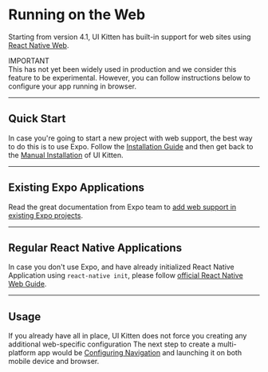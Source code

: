 # Running on the Web

Starting from version 4.1, UI Kitten has built-in support for web sites using <a href='https://github.com/necolas/react-native-web' target='_blank'>React Native Web</a>. 

<div class="note note-info">
  <div class="note-title">IMPORTANT</div>
  <div class="note-body">
  This has not yet been widely used in production and we consider this feature to be experimental. However, you can follow instructions below to configure your app running in browser.
  </div>
</div>

<hr>

## Quick Start

In case you're going to start a new project with web support, the best way to do this is to use Expo. Follow the <a href='https://docs.expo.io/versions/latest/get-started/installation/' target='_blank'>Installation Guide</a> and then get back to the [Manual Installation](guides/getting-started#manual-installation) of UI Kitten.

<hr>

## Existing Expo Applications

Read the great documentation from Expo team to <a href='https://docs.expo.io/versions/latest/introduction/running-in-the-browser/#adding-web-support-to-expo-projects' target='_blank'>add web support in existing Expo projects</a>.

<hr>

## Regular React Native Applications

In case you don't use Expo, and have already initialized React Native Application using `react-native init`, please follow <a href='https://github.com/necolas/react-native-web/blob/master/docs/guides/multi-platform-apps.md#web-packaging-for-existing-react-native-apps' target='_blank'>official React Native Web Guide</a>.

<hr>

## Usage

If you already have all in place, UI Kitten does not force you creating any additional web-specific configuration The next step to create a multi-platform app would be [Configuring Navigation](guides/configure-navigation) and launching it on both mobile device and browser.
